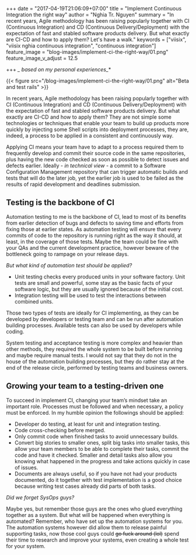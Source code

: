 +++
date = "2017-04-19T21:06:09+07:00"
title = "Implement Continuous Integration the right way"
author = "Nghia Tr. Nguyen"
summary = "In recent years, Agile methodology has been raising popularly together with CI (Continuous Integration) and CD (Continuous Delivery/Deployment) with the expectation of fast and stabled software products delivery. But what exactly are CI-CD and how to apply them? Let's have a walk."
keywords = ["viisix", "viisix nghia continuous integration", "continuous integration"]
feature_image = "blog-images/implement-ci-the-right-way/01.png"
feature_image_v_adjust = 12.5

+++
**_* based on my personal experiences_**

{{< figure src="/blog-images/implement-ci-the-right-way/01.png" alt="Beta and test rails" >}}

In recent years, Agile methodology has been raising popularly together with CI (Continuous Integration) and CD (Continuous Delivery/Deployment) with the expectation of fast and stabled software products delivery. But what exactly are CI-CD and how to apply them? They are not simple some technologies or techniques that enable your team to build up products more quickly by injecting some Shell scripts into deployment processes, they are, indeed, a process to be applied in a consistent and continuously way.

Applying CI means your team have to adapt to a process required them to frequently develop and commit their source code in the same repositories, plus having the new code checked as soon as possible to detect issues and defects earlier. Ideally - *in technical view* - a commit to a Software Configuration Management repository that can trigger automatic builds and tests that will do the later job, yet the earlier job is used to be failed as the results of rapid development and deadlines submission.

Testing is the backbone of CI
-----------------------------

Automation testing to me is the backbone of CI, lead to most of its benefits from earlier detection of bugs and defects to saving time and efforts from fixing those at earlier states. As automation testing will ensure that every commits of code to the repository is running right as the way it should, at least, in the coverage of those tests. Maybe the team could be fine with your QAs and the current development practice, however beware of the bottleneck going to rampage on your release days.

*But what kind of automation test should be applied?*

- Unit testing checks every produced units in your software factory. Unit tests are small and powerful, some stay as the basic facts of your software logic, but they are usually ignored because of the initial cost.
- Integration testing will be used to test the interactions between combined units.

Those two types of tests are ideally for CI implementing, as they can be developed by developers or testing team and can be run after automation building processes. Available tests can also be used by developers while coding.

System testing and acceptance testing is more complex and heavier than other methods, they required the whole system to be built before running and maybe require manual tests. I would not say that they do not in the house of the automation building processes, but they do rather stay at the end of the release circle, performed by testing teams and business owners.

Growing your team to a testing-driven one
-------------------------------------------
To succeed in implement CI, changing your team’s mindset take an important role. Processes must be followed and when necessary, a policy must be enforced. In my humble opinion the followings should be applied:

- Developer do testing, at least for unit and integration testing.
- Code cross-checking before merged.
- Only commit code when finished tasks to avoid unnecessary builds.
- Convert big stories to smaller ones, split big tasks into smaller tasks, this allow your team members to be able to complete their tasks, commit the code and have it checked. Smaller and detail tasks also allow you knowing what happened in the progress and take actions quickly in case of issues.
- Documents are always useful, so if you have not had your products documented, do it together with test implementation is a good choice because writing test cases already did parts of both tasks.

*Did we forget SysOps guys?*

Maybe yes, but remember those guys are the ones who glued everything together as a system. But what will be happened when everything is automated? Remember, who have set up the automation systems for you. The automation systems however did allow them to release painful supporting tasks, now those cool guys could <s>go fuck around (lol)</s> spend their time to research and improve your systems, even creating a whole test for your system.
